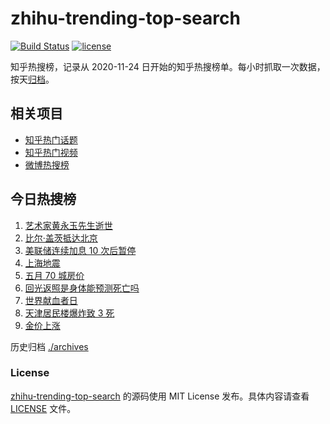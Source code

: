 # zhihu-trending-top-search

[![Build Status](https://github.com/justjavac/zhihu-trending-top-search/workflows/ci/badge.svg?branch=main)](https://github.com/justjavac/zhihu-trending-top-search/actions)
[![license](https://img.shields.io/github/license/justjavac/zhihu-trending-top-search)](https://github.com/justjavac/zhihu-trending-top-search/blob/main/LICENSE)

知乎热搜榜，记录从 2020-11-24 日开始的知乎热搜榜单。每小时抓取一次数据，按天[归档](./archives)。

## 相关项目

- [知乎热门话题](https://github.com/justjavac/zhihu-trending-hot-questions)
- [知乎热门视频](https://github.com/justjavac/zhihu-trending-hot-video)
- [微博热搜榜](https://github.com/justjavac/weibo-trending-hot-search)

## 今日热搜榜

<!-- BEGIN -->
<!-- 最后更新时间 Thu Jun 15 2023 17:07:05 GMT+0800 (China Standard Time) -->

1. [艺术家黄永玉先生逝世](https://www.zhihu.com/search?q=%E8%89%BA%E6%9C%AF%E5%AE%B6%E9%BB%84%E6%B0%B8%E7%8E%89%E5%85%88%E7%94%9F%E9%80%9D%E4%B8%96)
1. [比尔·盖茨抵达北京](https://www.zhihu.com/search?q=%E6%AF%94%E5%B0%94%C2%B7%E7%9B%96%E8%8C%A8%E6%8A%B5%E8%BE%BE%E5%8C%97%E4%BA%AC)
1. [美联储连续加息 10 次后暂停](https://www.zhihu.com/search?q=%E7%BE%8E%E8%81%94%E5%82%A8%E8%BF%9E%E7%BB%AD%E5%8A%A0%E6%81%AF%2010%20%E6%AC%A1%E5%90%8E%E6%9A%82%E5%81%9C)
1. [上海地震](https://www.zhihu.com/search?q=%E4%B8%8A%E6%B5%B7%E5%9C%B0%E9%9C%87)
1. [五月 70 城房价](https://www.zhihu.com/search?q=%E4%BA%94%E6%9C%88%2070%20%E5%9F%8E%E6%88%BF%E4%BB%B7)
1. [回光返照是身体能预测死亡吗](https://www.zhihu.com/search?q=%E5%9B%9E%E5%85%89%E8%BF%94%E7%85%A7%E6%98%AF%E8%BA%AB%E4%BD%93%E8%83%BD%E9%A2%84%E6%B5%8B%E6%AD%BB%E4%BA%A1%E5%90%97)
1. [世界献血者日](https://www.zhihu.com/search?q=%E4%B8%96%E7%95%8C%E7%8C%AE%E8%A1%80%E8%80%85%E6%97%A5)
1. [天津居民楼爆炸致 3 死](https://www.zhihu.com/search?q=%E5%A4%A9%E6%B4%A5%E5%B1%85%E6%B0%91%E6%A5%BC%E7%88%86%E7%82%B8%E8%87%B4%203%20%E6%AD%BB)
1. [金价上涨](https://www.zhihu.com/search?q=%E9%87%91%E4%BB%B7%E4%B8%8A%E6%B6%A8)

<!-- END -->

历史归档 [./archives](./archives)

### License

[zhihu-trending-top-search](https://github.com/justjavac/zhihu-trending-top-search) 的源码使用 MIT License
发布。具体内容请查看 [LICENSE](./LICENSE) 文件。
